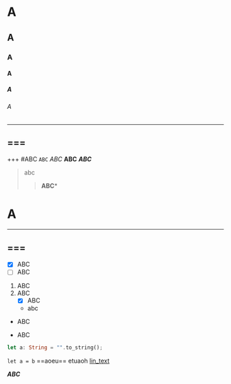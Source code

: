 # A 
## A 
### A 
#### A 
##### A 
###### A 
--- 
=== 
---
+++
#ABC
`ABC`
*ABC*
**ABC**
***ABC***
> abc
> > **ABC***
> > >
# A
---
=== 
---
- [x] ABC
- [ ] ABC
1. ABC
2. ABC
    - [x] ABC
    - abc
+ ABC 
* ABC 

```rust
let a: String = "".to_string();
```

`let a = b`
==aoeu==
etuaoh 
[lin_text](https://google.com)

___ABC___

